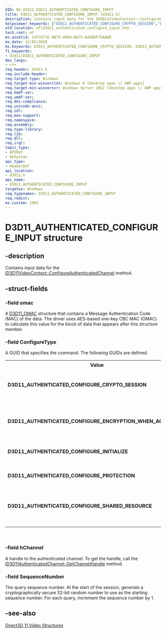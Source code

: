 ```yaml
---
UID: NS:d3d11.D3D11_AUTHENTICATED_CONFIGURE_INPUT
title: D3D11_AUTHENTICATED_CONFIGURE_INPUT (d3d11.h)
description: Contains input data for the ID3D11VideoContext::ConfigureAuthenticatedChannel method.
helpviewer_keywords: ["D3D11_AUTHENTICATED_CONFIGURE_CRYPTO_SESSION","D3D11_AUTHENTICATED_CONFIGURE_ENCRYPTION_WHEN_ACCESSIBLE","D3D11_AUTHENTICATED_CONFIGURE_INITIALIZE","D3D11_AUTHENTICATED_CONFIGURE_INPUT","D3D11_AUTHENTICATED_CONFIGURE_INPUT structure [Media Foundation]","D3D11_AUTHENTICATED_CONFIGURE_PROTECTION","D3D11_AUTHENTICATED_CONFIGURE_SHARED_RESOURCE","d3d11/D3D11_AUTHENTICATED_CONFIGURE_INPUT","mf.d3d11_authenticated_configure_input"]
old-location: mf\d3d11_authenticated_configure_input.htm
tech.root: mf
ms.assetid: 11FC071E-9B73-4960-B675-A43DDF75AA0B
ms.date: 12/05/2018
ms.keywords: D3D11_AUTHENTICATED_CONFIGURE_CRYPTO_SESSION, D3D11_AUTHENTICATED_CONFIGURE_ENCRYPTION_WHEN_ACCESSIBLE, D3D11_AUTHENTICATED_CONFIGURE_INITIALIZE, D3D11_AUTHENTICATED_CONFIGURE_INPUT, D3D11_AUTHENTICATED_CONFIGURE_INPUT structure [Media Foundation], D3D11_AUTHENTICATED_CONFIGURE_PROTECTION, D3D11_AUTHENTICATED_CONFIGURE_SHARED_RESOURCE, d3d11/D3D11_AUTHENTICATED_CONFIGURE_INPUT, mf.d3d11_authenticated_configure_input
f1_keywords:
- d3d11/D3D11_AUTHENTICATED_CONFIGURE_INPUT
dev_langs:
- c++
req.header: d3d11.h
req.include-header: 
req.target-type: Windows
req.target-min-winverclnt: Windows 8 [desktop apps \| UWP apps]
req.target-min-winversvr: Windows Server 2012 [desktop apps \| UWP apps]
req.kmdf-ver: 
req.umdf-ver: 
req.ddi-compliance: 
req.unicode-ansi: 
req.idl: 
req.max-support: 
req.namespace: 
req.assembly: 
req.type-library: 
req.lib: 
req.dll: 
req.irql: 
topic_type:
- APIRef
- kbSyntax
api_type:
- HeaderDef
api_location:
- d3d11.h
api_name:
- D3D11_AUTHENTICATED_CONFIGURE_INPUT
targetos: Windows
req.typenames: D3D11_AUTHENTICATED_CONFIGURE_INPUT
req.redist: 
ms.custom: 19H1
---
```


# D3D11_AUTHENTICATED_CONFIGURE_INPUT structure


## -description


Contains input data for the <a href="https://docs.microsoft.com/windows/desktop/api/d3d11/nf-d3d11-id3d11videocontext-configureauthenticatedchannel">ID3D11VideoContext::ConfigureAuthenticatedChannel</a> method.


## -struct-fields




### -field omac

A <a href="https://docs.microsoft.com/windows/desktop/api/d3d11/ns-d3d11-d3d11_omac">D3D11_OMAC</a> structure that contains a Message Authentication Code (MAC) of the data. The driver uses AES-based one-key CBC MAC (OMAC) to calculate this value for the block of data that appears after this structure member.




### -field ConfigureType

A GUID that specifies the command. The following GUIDs are defined.

<table>
<tr>
<th>Value</th>
<th>Meaning</th>
</tr>
<tr>
<td width="40%"><a id="D3D11_AUTHENTICATED_CONFIGURE_CRYPTO_SESSION"></a><a id="d3d11_authenticated_configure_crypto_session"></a><dl>
<dt><b>D3D11_AUTHENTICATED_CONFIGURE_CRYPTO_SESSION</b></dt>
</dl>
</td>
<td width="60%">
Associates a cryptographic session with a decoder device and a Direct3D device.



Input data: <a href="https://docs.microsoft.com/windows/desktop/api/d3d11/ns-d3d11-d3d11_authenticated_configure_crypto_session_input">D3D11_AUTHENTICATED_CONFIGURE_CRYPTO_SESSION_INPUT</a>


</td>
</tr>
<tr>
<td width="40%"><a id="D3D11_AUTHENTICATED_CONFIGURE_ENCRYPTION_WHEN_ACCESSIBLE"></a><a id="d3d11_authenticated_configure_encryption_when_accessible"></a><dl>
<dt><b>D3D11_AUTHENTICATED_CONFIGURE_ENCRYPTION_WHEN_ACCESSIBLE</b></dt>
</dl>
</td>
<td width="60%">
Sets the level of encryption that is performed before protected content becomes accessible to the CPU or bus.



Input data: <a href="https://docs.microsoft.com/windows/desktop/api/d3d11/ns-d3d11-d3d11_authenticated_configure_accessible_encryption_input">D3D11_AUTHENTICATED_CONFIGURE_ACCESSIBLE_ENCRYPTION_INPUT</a>


</td>
</tr>
<tr>
<td width="40%"><a id="D3D11_AUTHENTICATED_CONFIGURE_INITIALIZE"></a><a id="d3d11_authenticated_configure_initialize"></a><dl>
<dt><b>D3D11_AUTHENTICATED_CONFIGURE_INITIALIZE</b></dt>
</dl>
</td>
<td width="60%">
Initializes the authenticated channel.



Input data: <a href="https://docs.microsoft.com/windows/desktop/api/d3d11/ns-d3d11-d3d11_authenticated_configure_initialize_input">D3D11_AUTHENTICATED_CONFIGURE_INITIALIZE_INPUT</a>


</td>
</tr>
<tr>
<td width="40%"><a id="D3D11_AUTHENTICATED_CONFIGURE_PROTECTION"></a><a id="d3d11_authenticated_configure_protection"></a><dl>
<dt><b>D3D11_AUTHENTICATED_CONFIGURE_PROTECTION</b></dt>
</dl>
</td>
<td width="60%">
Enables or disables protection for the device.



Input data: <a href="https://docs.microsoft.com/windows/desktop/api/d3d11/ns-d3d11-d3d11_authenticated_configure_protection_input">D3D11_AUTHENTICATED_CONFIGURE_PROTECTION_INPUT</a>


</td>
</tr>
<tr>
<td width="40%"><a id="D3D11_AUTHENTICATED_CONFIGURE_SHARED_RESOURCE"></a><a id="d3d11_authenticated_configure_shared_resource"></a><dl>
<dt><b>D3D11_AUTHENTICATED_CONFIGURE_SHARED_RESOURCE</b></dt>
</dl>
</td>
<td width="60%">
Enables a process to open a shared resource, or disables a process from opening shared resources.



Input data: <a href="https://docs.microsoft.com/windows/desktop/api/d3d11/ns-d3d11-d3d11_authenticated_configure_shared_resource_input">D3D11_AUTHENTICATED_CONFIGURE_SHARED_RESOURCE_INPUT</a>


</td>
</tr>
</table>
 


### -field hChannel

A handle to the authenticated channel. To get the handle, call the <a href="https://docs.microsoft.com/windows/desktop/api/d3d11/nf-d3d11-id3d11authenticatedchannel-getchannelhandle">ID3D11AuthenticatedChannel::GetChannelHandle</a> method.




### -field SequenceNumber

The query sequence number. At the start of the session, generate a cryptographically secure 32-bit random number to use as the starting sequence number. For each query, increment the sequence number by 1.


## -see-also




<a href="https://docs.microsoft.com/windows/desktop/medfound/direct3d-11-video-structures">Direct3D 11 Video Structures</a>
 

 

